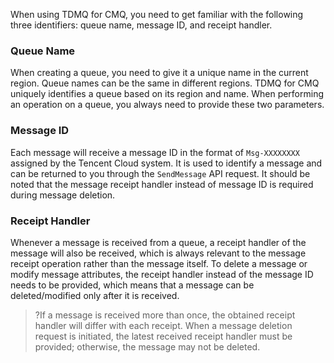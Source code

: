 When using TDMQ for CMQ, you need to get familiar with the following three identifiers: queue name, message ID, and receipt handler.

### Queue Name
When creating a queue, you need to give it a unique name in the current region. Queue names can be the same in different regions. TDMQ for CMQ uniquely identifies a queue based on its region and name. When performing an operation on a queue, you always need to provide these two parameters.

### Message ID

Each message will receive a message ID in the format of `Msg-XXXXXXXX` assigned by the Tencent Cloud system. It is used to identify a message and can be returned to you through the `SendMessage` API request. It should be noted that the message receipt handler instead of message ID is required during message deletion.

### Receipt Handler

Whenever a message is received from a queue, a receipt handler of the message will also be received, which is always relevant to the message receipt operation rather than the message itself. To delete a message or modify message attributes, the receipt handler instead of the message ID needs to be provided, which means that a message can be deleted/modified only after it is received.

>?If a message is received more than once, the obtained receipt handler will differ with each receipt. When a message deletion request is initiated, the latest received receipt handler must be provided; otherwise, the message may not be deleted.
